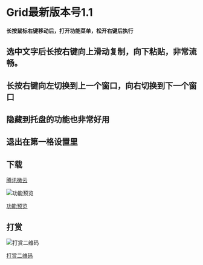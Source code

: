 Grid最新版本号1.1
====
#### 长按鼠标右键移动后，打开功能菜单，松开右键后执行

## 选中文字后长按右键向上滑动复制，向下粘贴，非常流畅。
## 长按右键向左切换到上一个窗口，向右切换到下一个窗口
## 隐藏到托盘的功能也非常好用
## 退出在第一格设置里

## 下载

[腾讯微云](https://share.weiyun.com/EoHvFhk7)

![功能预览](https://meta.appinn.net/uploads/default/original/2X/1/17aa8677e6497cb80893552098f829541155f280.png)

[功能预览](https://meta.appinn.net/uploads/default/original/2X/1/17aa8677e6497cb80893552098f829541155f280.png)

## 打赏

![打赏二维码](https://meta.appinn.net/uploads/default/original/2X/2/2b969a6c353350a0258d8d2c0df2c4d8e6e015f7.png)

[打赏二维码](https://meta.appinn.net/uploads/default/original/2X/2/2b969a6c353350a0258d8d2c0df2c4d8e6e015f7.png)
